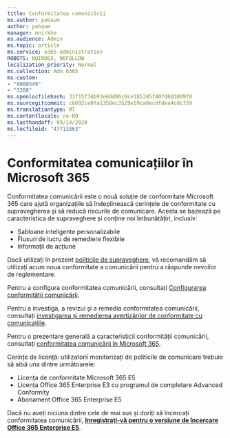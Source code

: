 ```yaml
---
title: Conformitatea comunicării
ms.author: pebaum
author: pebaum
manager: mnirkhe
ms.audience: Admin
ms.topic: article
ms.service: o365-administration
ROBOTS: NOINDEX, NOFOLLOW
localization_priority: Normal
ms.collection: Adm_O365
ms.custom:
- "9000549"
- "3208"
ms.openlocfilehash: 33f15f34b93e60d86c0ce185345f40fd0d3809f8
ms.sourcegitcommit: c6692ce0fa1358ec3529e59ca0ecdfdea4cdc759
ms.translationtype: MT
ms.contentlocale: ro-RO
ms.lasthandoff: 09/14/2020
ms.locfileid: "47713863"
---
```

# <a name="communication-compliance-in-microsoft-365"></a>Conformitatea comunicațiilor în Microsoft 365

Conformitatea comunicării este o nouă soluție de conformitate Microsoft 365 care ajută organizațiile să îndeplinească cerințele de conformitate cu supravegherea și să reducă riscurile de comunicare. Acesta se bazează pe caracteristica de supraveghere și conține noi îmbunătățiri, inclusiv:

- Șabloane inteligente personalizabile
- Fluxuri de lucru de remediere flexibile
- Informații de acțiune

Dacă utilizați în prezent [politicile de supraveghere](https://docs.microsoft.com/microsoft-365/compliance/supervision-policies), vă recomandăm să utilizați acum noua conformitate a comunicării pentru a răspunde nevoilor de reglementare.

Pentru a configura conformitatea comunicării, consultați [Configurarea conformității comunicării](https://docs.microsoft.com/microsoft-365/compliance/communication-compliance-configure).

Pentru a investiga, a revizui și a remedia conformitatea comunicării, consultați [investigarea și remedierea avertizărilor de conformitate cu comunicațiile](https://docs.microsoft.com/microsoft-365/compliance/communication-compliance-investigate-remediate).

Pentru o prezentare generală a caracteristicii conformității comunicării, consultați [conformitatea comunicării în Microsoft 365](https://docs.microsoft.com/microsoft-365/compliance/communication-compliance).

Cerințe de licență: utilizatorii monitorizați de politicile de comunicare trebuie să aibă una dintre următoarele:

- Licența de conformitate Microsoft 365 E5
- Licența Office 365 Enterprise E3 cu programul de completare Advanced Conformity
- Abonament Office 365 Enterprise E5

Dacă nu aveți niciuna dintre cele de mai sus și doriți să încercați conformitatea comunicării, **[înregistrați-vă pentru o versiune de încercare Office 365 Enterprise E5](https://go.microsoft.com/fwlink/p/?LinkID=698279)**.